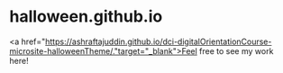 # halloween.github.io

<a href="https://ashraftajuddin.github.io/dci-digitalOrientationCourse-microsite-halloweenTheme/."target="_blank">Feel free to see my work here!</a>
